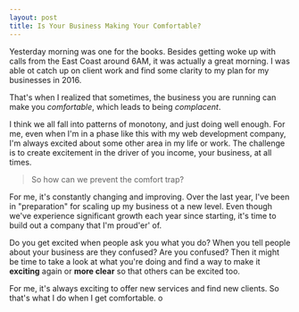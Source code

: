 ```yaml
---
layout: post
title: Is Your Business Making Your Comfortable? 
---
```


Yesterday morning was one for the books. Besides getting woke up with calls from the East Coast around 6AM, it was actually a great morning. I was able ot catch up on client work and find some clarity to my plan for my businesses in 2016.

That's when I realized that sometimes, the business you are running can make you *comfortable*, which leads to being *complacent*.

I think we all fall into patterns of monotony, and just doing well enough. For me, even when I'm in a phase like this with my web development company, I'm always excited about some other area in my life or work. The challenge is to create excitement in the driver of you income, your business, at all times.

> So how can we prevent the comfort trap? 

For me, it's constantly changing and improving. Over the last year, I've been in "preparation" for scaling up my business ot a new level. Even though we've experience significant growth each year since starting, it's time to build out a company that I'm proud'er' of.

Do you get excited when people ask you what you do? When you tell people about your business are they confused? Are you confused? Then it might be time to take a look at what you're doing and find a way to make it **exciting** again or **more clear** so that others can be excited too.

For me, it's always exciting to offer new services and find new clients. So that's what I do when I get comfortable.
o
